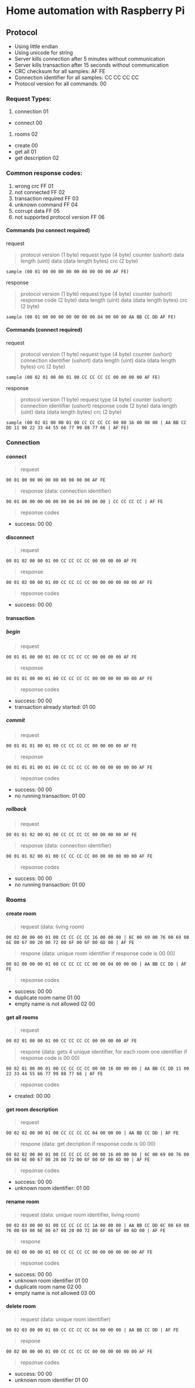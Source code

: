 # Home automation with Raspberry Pi

## Protocol

* Using little endian
* Using unicode for string
* Server kills connection after 5 minutes without communication
* Server kills transaction after 15 seconds without communication
* CRC checksum for all samples: AF FE
* Connection identifier for all samples: CC CC CC CC
* Protocol version for all commands: 00

### Request Types:
1. connection 01
  - connect 00
1. rooms 02
  - create 00
  - get all 01
  - get description 02

### Common response codes:

1. wrong crc FF 01
1. not connected FF 02
1. transaction required FF 03
1. unknown command FF 04
1. corrupt data FF 05
1. not supported protocol version FF 06

#### Commands (no connect required)

request
> protocol version (1 byte) request type (4 byte) counter (ushort) data length (uint) data (data length bytes) crc (2 byte)

```
sample (00 01 00 00 00 00 00 00 00 00 00 AF FE)
```
response
> protocol version (1 byte) request type (4 byte) counter (ushort) response code (2 byte) data length (uint) data (data length bytes) crc (2 byte)

```
sample (00 01 00 00 00 00 00 00 00 04 00 00 00 AA BB CC DD AF FE)
```

#### Commands (connect required)

request
> protocol version (1 byte) request type (4 byte) counter (ushort) connection identifier (ushort) data length (uint) data (data length bytes) crc (2 byte)

```
sample (00 02 01 00 00 01 00 CC CC CC CC 00 00 00 00 AF FE)
```
response
> protocol version (1 byte) request type (4 byte) counter (ushort) connection identifier (ushort) response code (2 byte) data length (uint) data (data length bytes) crc (2 byte)

```
sample (00 02 01 00 00 01 00 CC CC CC CC 00 00 16 00 00 00 | AA BB CC DD 11 00 22 33 44 55 66 77 99 88 77 66 | AF FE)
```

### Connection
#### connect

> request

```
00 01 00 00 00 00 00 00 00 00 00 AF FE
```

> response (data: connection identifier)

```
00 01 00 00 00 00 00 00 00 04 00 00 00 | CC CC CC CC | AF FE
```

> repsonse codes

- success: 00 00

#### disconnect

> request

```
00 01 02 00 00 01 00 CC CC CC CC 00 00 00 00 AF FE
```

> response

```
00 01 02 00 00 01 00 CC CC CC CC 00 00 00 00 00 00 AF FE
```

> repsonse codes

- success: 00 00

#### transaction
##### begin

> request

```
00 01 01 00 00 01 00 CC CC CC CC 00 00 00 00 AF FE
```

> response

```
00 01 01 00 00 01 00 CC CC CC CC 00 00 00 00 00 00 AF FE
```

> repsonse codes

- success: 00 00
- transaction already started: 01 00

##### commit

> request

```
00 01 01 01 00 01 00 CC CC CC CC 00 00 00 00 AF FE
```

> response

```
00 01 01 01 00 01 00 CC CC CC CC 00 00 00 00 00 00 AF FE
```

> repsonse codes

- success: 00 00
- no running transaction: 01 00

##### rollback

> request

```
00 01 01 02 00 01 00 CC CC CC CC 00 00 00 00 AF FE
```

> response (data: connection identifier)

```
00 01 01 02 00 01 00 CC CC CC CC 00 00 00 00 00 00 AF FE
```

> repsonse codes

- success: 00 00
- no running transaction: 01 00

### Rooms
#### create room

> request (data: living room)

```
00 02 00 00 00 01 00 CC CC CC CC 16 00 00 00 | 6C 00 69 00 76 00 69 00 6E 00 67 00 20 00 72 00 6F 00 6F 00 6D 00 | AF FE
```

> respone (data: unique room identifier if response code is 00 00)

```
00 02 00 00 00 01 00 CC CC CC CC 00 00 04 00 00 00 | AA BB CC DD | AF FE
```

> repsonse codes

- success: 00 00 
- duplicate room name 01 00
- empty name is not allowed 02 00

#### get all rooms

> request

```
00 02 01 00 00 01 00 CC CC CC CC 00 00 00 00 AF FE
```

> respone (data: gets 4 unique identifier, for each room one identifier if response code is 00 00)

```
00 02 01 00 00 01 00 CC CC CC CC 00 00 16 00 00 00 | AA BB CC DD 11 00 22 33 44 55 66 77 99 88 77 66 | AF FE
```

> repsonse codes

- created: 00 00 

#### get room description

> request

```
00 02 02 00 00 01 00 CC CC CC CC 04 00 00 00 | AA BB CC DD | AF FE
```

> respone (data: get decription if response code is 00 00)

```
00 02 02 00 00 01 00 CC CC CC CC 00 00 16 00 00 00 | 6C 00 69 00 76 00 69 00 6E 00 67 00 20 00 72 00 6F 00 6F 00 6D 00 | AF FE
```

> repsonse codes

- success: 00 00 
- unknown room identifier: 01 00 

#### rename room

> request (data: unique room identifier, living room)

```
00 02 03 00 00 01 00 CC CC CC CC 1A 00 00 00 | AA BB CC DD 6C 00 69 00 76 00 69 00 6E 00 67 00 20 00 72 00 6F 00 6F 00 6D 00 | AF FE
```

> respone

```
00 02 00 00 00 01 00 CC CC CC CC 00 00 00 00 00 00 AF FE
```

> repsonse codes

- success: 00 00 
- unknown room identifier 01 00
- duplicate room name 02 00
- empty name is not allowed 03 00

#### delete room

> request (data: unique room identifier)

```
00 02 03 00 00 01 00 CC CC CC CC 04 00 00 00 | AA BB CC DD | AF FE
```

> respone

```
00 02 00 00 00 01 00 CC CC CC CC 00 00 00 00 00 00 AF FE
```

> repsonse codes

- success: 00 00
- unknown room identifier 01 00
